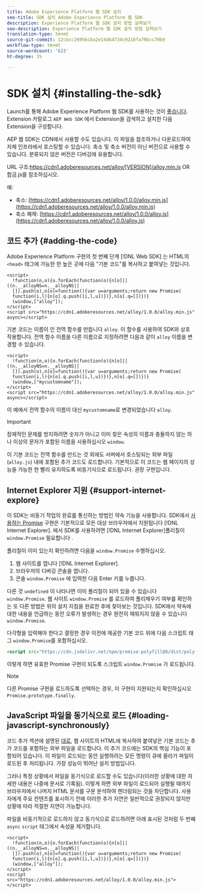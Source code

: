 ```yaml
---
title: Adobe Experience Platform 웹 SDK 설치
seo-title: SDK 설치 Adobe Experience Platform 웹 SDK
description: Experience Platform 웹 SDK 설치 방법 살펴보기
seo-description: Experience Platform 웹 SDK 설치 방법 살펴보기
translation-type: tm+mt
source-git-commit: 12cbcc26956cba2e14d64734c9210fa79bcc70b9
workflow-type: tm+mt
source-wordcount: '623'
ht-degree: 1%

---
```



# SDK 설치 {#installing-the-sdk}

Launch를 통해 Adobe Experience Platform 웹 SDK를 사용하는 것이 [좋습니다](http://launch.adobe.com/). Extension 카탈로그 `AEP Web SDK` 에서 Extension을 검색하고 설치한 다음 Extension을 구성합니다.

AEP 웹 SDK는 CDN에서 사용할 수도 있습니다. 이 파일을 참조하거나 다운로드하여 자체 인프라에서 호스팅할 수 있습니다. 축소 및 축소 버전이 아닌 버전으로 사용할 수 있습니다. 분류되지 않은 버전은 디버깅에 유용합니다.

URL 구조:https://cdn1.adoberesources.net/alloy/[VERSION]/alloy.min.js OR 합금.js를 참조하십시오.

예:

* 축소: [https://cdn1.adoberesources.net/alloy/1.0.0/alloy.min.js](https://cdn1.adoberesources.net/alloy/1.0.0/alloy.min.js)
* 축소 해제: [https://cdn1.adoberesources.net/alloy/1.0.0/alloy.js](https://cdn1.adoberesources.net/alloy/1.0.0/alloy.js)

## 코드 추가 {#adding-the-code}

Adobe Experience Platform 구현의 첫 번째 단계 [!DNL Web SDK] 는 HTML의 `<head>` 태그에 가능한 한 높은 곳에 다음 &quot;기본 코드&quot;를 복사하고 붙여넣는 것입니다.

```markup
<script>
  !function(n,o){o.forEach(function(o){n[o]||((n.__alloyNS=n.__alloyNS||
  []).push(o),n[o]=function(){var u=arguments;return new Promise(
  function(i,l){n[o].q.push([i,l,u])})},n[o].q=[])})}
  (window,["alloy"]);
</script>
<script src="https://cdn1.adoberesources.net/alloy/1.0.0/alloy.min.js" async></script>
```

기본 코드는 이름이 인 전역 함수를 만듭니다 `alloy`. 이 함수를 사용하여 SDK와 상호 작용합니다. 전역 함수 이름을 다른 이름으로 지정하려면 다음과 같이 `alloy` 이름을 변경할 수 있습니다.

```markup
<script>
  !function(n,o){o.forEach(function(o){n[o]||((n.__alloyNS=n.__alloyNS||
  []).push(o),n[o]=function(){var u=arguments;return new Promise(
  function(i,l){n[o].q.push([i,l,u])})},n[o].q=[])})}
  (window,["mycustomname"]);
</script>
<script src="https://cdn1.adoberesources.net/alloy/1.0.0/alloy.min.js" async></script>
```

이 예에서 전역 함수의 이름이 대신 `mycustomname`로 변경되었습니다 `alloy`.

>[!IMPORTANT]
>잠재적인 문제를 방지하려면 숫자가 아니고 이미 찾은 속성의 이름과 충돌하지 않는 하나 이상의 문자가 포함된 이름을 사용하십시오 `window`.

이 기본 코드는 전역 함수를 만드는 것 외에도 서버에서 호스팅되는 외부 파일 \(`alloy.js`\) 내에 포함된 추가 코드도 로드합니다. 기본적으로 이 코드는 웹 페이지의 성능을 가능한 한 빨리 유지하도록 비동기식으로 로드됩니다. 권장 구현입니다.

## Internet Explorer 지원 {#support-internet-explore}

이 SDK는 비동기 작업의 완료를 통신하는 방법인 약속 기능을 사용합니다. SDK에서 [사용하는 Promise](https://developer.mozilla.org/ko-KR/docs/Web/JavaScript/Reference/Global_Objects/Promise) 구현은 기본적으로 모든 대상 브라우저에서 지원됩니다 [!DNL Internet Explorer]. 에서 SDK를 사용하려면 [!DNL Internet Explorer]폴리칠이 `window.Promise` 필요합니다 [](https://remysharp.com/2010/10/08/what-is-a-polyfill).

폴리칠이 이미 있는지 확인하려면 다음을 `window.Promise` 수행하십시오.

1. 웹 사이트를 엽니다 [!DNL Internet Explorer].
1. 브라우저의 디버깅 콘솔을 엽니다.
1. 콘솔 `window.Promise` 에 입력한 다음 Enter 키를 누릅니다.

다른 것 `undefined` 이 나타나면 이미 폴리칠이 되어 있을 수 있습니다 `window.Promise`. 웹 사이트 `window.Promise` 를 로드하여 폴리채우기 여부를 확인하는 또 다른 방법은 위의 설치 지침을 완료한 후에 찾아보는 것입니다. SDK에서 약속에 대한 내용을 언급하는 동안 오류가 발생하는 경우 완전히 채워지지 않을 수 있습니다 `window.Promise`.

다각형을 입력해야 한다고 결정한 경우 이전에 제공한 기본 코드 위에 다음 스크립트 태그 `window.Promise`를 포함하십시오.

```html
<script src="https://cdn.jsdelivr.net/npm/promise-polyfill@8/dist/polyfill.min.js"></script>
```

이렇게 하면 유효한 Promise 구현이 되도록 스크립트 `window.Promise` 가 로드됩니다.

>[!NOTE]
>
>다른 Promise 구현을 로드하도록 선택하는 경우, 이 구현이 지원되는지 확인하십시오 `Promise.prototype.finally`.

## JavaScript 파일을 동기식으로 로드 {#loading-javascript-synchronously}

코드 추가 섹션에 설명된 [대로](#adding-the-code), 웹 사이트의 HTML에 복사하여 붙여넣은 기본 코드는 추가 코드를 포함하는 외부 파일을 로드합니다. 이 추가 코드에는 SDK의 핵심 기능이 포함되어 있습니다. 이 파일이 로드되는 동안 실행하려는 모든 명령이 큐에 올라가 파일이 로드된 후 처리됩니다. 가장 성능이 뛰어난 설치 방법입니다.

그러나 특정 상황에서 파일을 동기식으로 로드할 수도 있습니다(이러한 상황에 대한 자세한 내용은 나중에 문서로 기록됨\). 이렇게 하면 외부 파일이 로드되어 실행될 때까지 브라우저에서 나머지 HTML 문서를 구문 분석하여 렌더링되는 것을 차단합니다. 사용자에게 주요 컨텐츠를 표시하기 전에 이러한 추가 지연은 일반적으로 권장되지 않지만 상황에 따라 적절한 지연이 가능합니다.

파일을 비동기적으로 로드하지 않고 동기식으로 로드하려면 아래 표시된 것처럼 두 번째 `async` `script` 태그에서 속성을 제거합니다.

```markup
<script>
  !function(n,o){o.forEach(function(o){n[o]||((n.__alloyNS=n.__alloyNS||
  []).push(o),n[o]=function(){var u=arguments;return new Promise(
  function(i,l){n[o].q.push([i,l,u])})},n[o].q=[])})}
  (window,["alloy"]);
</script>
<script src="https://cdn1.adoberesources.net/alloy/1.0.0/alloy.min.js"></script>
```
